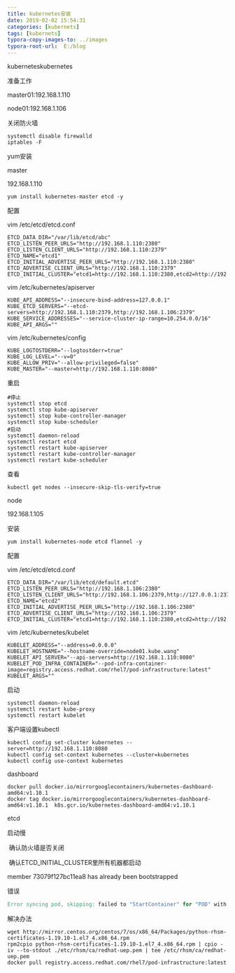 ```yaml
---
title: kubernetes安装
date: 2019-02-02 15:54:31
categories: [kubernets]
tags: [kubernets]
typora-copy-images-to: ../images
typora-root-url:  E:/blog
---
```


kuberneteskubernetes

<!--more-->

准备工作

master01:192.168.1.110

node01:192.168.1.106

关闭防火墙

```shell
systemctl disable firewalld
iptables -F
```

yum安装

master

192.168.1.110

```shell
yum install kubernetes-master etcd -y
```

配置

vim /etc/etcd/etcd.conf

```properties
ETCD_DATA_DIR="/var/lib/etcd/abc"
ETCD_LISTEN_PEER_URLS="http://192.168.1.110:2380"
ETCD_LISTEN_CLIENT_URLS="http://192.168.1.110:2379"
ETCD_NAME="etcd1"
ETCD_INITIAL_ADVERTISE_PEER_URLS="http://192.168.1.110:2380"
ETCD_ADVERTISE_CLIENT_URLS="http://192.168.1.110:2379"
ETCD_INITIAL_CLUSTER="etcd1=http://192.168.1.110:2380,etcd2=http://192.168.1.106:2380"
```

vim  /etc/kubernetes/apiserver

```properties
KUBE_API_ADDRESS="--insecure-bind-address=127.0.0.1"
KUBE_ETCD_SERVERS="--etcd-servers=http://192.168.1.110:2379,http://192.168.1.106:2379"
KUBE_SERVICE_ADDRESSES="--service-cluster-ip-range=10.254.0.0/16"
KUBE_API_ARGS=""               
```

vim /etc/kubernetes/config

```properties
KUBE_LOGTOSTDERR="--logtostderr=true"
KUBE_LOG_LEVEL="--v=0"
KUBE_ALLOW_PRIV="--allow-privileged=false"
KUBE_MASTER="--master=http://192.168.1.110:8080"
```

重启

```shell
#停止
systemctl stop etcd
systemctl stop kube-apiserver
systemctl stop kube-controller-manager
systemctl stop kube-scheduler
#启动
systemctl daemon-reload
systemctl restart etcd
systemctl restart kube-apiserver
systemctl restart kube-controller-manager
systemctl restart kube-scheduler
```

查看

```shell
kubectl get nodes --insecure-skip-tls-verify=true
```

node

192.168.1.105

安装

```shell
yum install kubernetes-node etcd flannel -y
```

配置

vim /etc/etcd/etcd.conf

```properties
ETCD_DATA_DIR="/var/lib/etcd/default.etcd"
ETCD_LISTEN_PEER_URLS="http://192.168.1.106:2380"
ETCD_LISTEN_CLIENT_URLS="http://192.168.1.106:2379,http://127.0.0.1:2379"
ETCD_NAME="etcd2"
ETCD_INITIAL_ADVERTISE_PEER_URLS="http://192.168.1.106:2380"
ETCD_ADVERTISE_CLIENT_URLS="http://192.168.1.106:2379"
ETCD_INITIAL_CLUSTER="etcd1=http://192.168.1.110:2380,etcd2=http://192.168.1.106:2380"
```

vim /etc/kubernetes/kubelet

```properties
KUBELET_ADDRESS="--address=0.0.0.0"
KUBELET_HOSTNAME="--hostname-override=node01.kube.wang"
KUBELET_API_SERVER="--api-servers=http://192.168.1.110:8080"
KUBELET_POD_INFRA_CONTAINER="--pod-infra-container-image=registry.access.redhat.com/rhel7/pod-infrastructure:latest"
KUBELET_ARGS=""

```

启动

```shell
systemctl daemon-reload
systemctl restart kube-proxy
systemctl restart kubelet
```

客户端设置kubectl

```shell
kubectl config set-cluster kubernetes --server=http://192.168.1.110:8080
kubectl config set-context kubernetes --cluster=kubernetes
kubectl config use-context kubernetes
```



dashboard

```shell
docker pull docker.io/mirrorgooglecontainers/kubernetes-dashboard-amd64:v1.10.1
docker tag docker.io/mirrorgooglecontainers/kubernetes-dashboard-amd64:v1.10.1  k8s.gcr.io/kubernetes-dashboard-amd64:v1.10.1
```



etcd

启动慢

​	确认防火墙是否关闭

​	确认ETCD_INITIAL_CLUSTER里所有机器都启动

member 73079f127bc11ea8 has already been bootstrapped





错误

```verilog
Error syncing pod, skipping: failed to "StartContainer" for "POD" with ErrImagePull: "image pull failed for registry.access.redhat.com/rhel7/pod-infrastructure:latest, this may be because there are no credentials on this request.  details: (open /etc/docker/certs.d/registry.access.redhat.com/redhat-ca.crt: no such file or directory)"
```

解决办法

```shell
wget http://mirror.centos.org/centos/7/os/x86_64/Packages/python-rhsm-certificates-1.19.10-1.el7_4.x86_64.rpm
rpm2cpio python-rhsm-certificates-1.19.10-1.el7_4.x86_64.rpm | cpio -iv --to-stdout ./etc/rhsm/ca/redhat-uep.pem | tee /etc/rhsm/ca/redhat-uep.pem   
docker pull registry.access.redhat.com/rhel7/pod-infrastructure:latest
```

